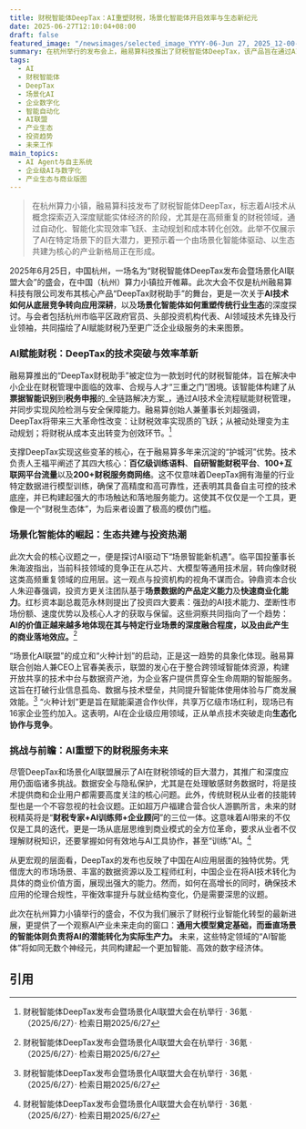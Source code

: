 ```yaml
---
title: 财税智能体DeepTax：AI重塑财税，场景化智能体开启效率与生态新纪元
date: 2025-06-27T12:10:04+08:00
draft: false
featured_image: "/newsimages/selected_image_YYYY-06-Jun 27, 2025_12-00-45-454.jpg"
summary: 在杭州举行的发布会上，融易算科技推出了财税智能体DeepTax，该产品旨在通过AI技术彻底革新企业财税管理，实现效率质变和价值创造。此次大会不仅聚焦DeepTax的技术优势，更探讨了AI从通用模型向场景化智能体转化的行业趋势，并宣布成立场景化AI联盟，预示着AI产业正迈向以生态共建和深度应用为核心的新阶段。
tags: 
  - AI
  - 财税智能体
  - DeepTax
  - 场景化AI
  - 企业数字化
  - 智能自动化
  - AI联盟
  - 产业生态
  - 投资趋势
  - 未来工作
main_topics: 
  - AI Agent与自主系统
  - 企业级AI与数字化
  - 产业生态与商业版图
---
```


> 在杭州算力小镇，融易算科技发布了财税智能体DeepTax，标志着AI技术从概念探索迈入深度赋能实体经济的阶段，尤其是在高频重复的财税领域，通过自动化、智能化实现效率飞跃、主动规划和成本转化创效。此举不仅展示了AI在特定场景下的巨大潜力，更预示着一个由场景化智能体驱动、以生态共建为核心的产业新格局正在形成。

2025年6月25日，中国杭州，一场名为“财税智能体DeepTax发布会暨场景化AI联盟大会”的盛会，在中国（杭州）算力小镇拉开帷幕。此次大会不仅是杭州融易算科技有限公司发布其核心产品“DeepTax财税助手”的舞台，更是一次关于**AI技术如何从底层竞争转向应用深耕**，以及**场景化智能体如何重塑传统行业生态**的深度探讨。与会者包括杭州市临平区政府官员、头部投资机构代表、AI领域技术先锋及行业领袖，共同描绘了AI赋能财税乃至更广泛企业级服务的未来图景。

### AI赋能财税：DeepTax的技术突破与效率革新

融易算推出的“DeepTax财税助手”被定位为一款划时代的财税智能体，旨在解决中小企业在财税管理中面临的效率、合规与人才“三重之门”困境。该智能体构建了从**票据智能识别**到**税务申报**的_全链路解决方案_，通过AI技术全流程赋能财税管理，并同步实现风险检测与安全保障能力。融易算创始人兼董事长刘超强调，DeepTax将带来三大革命性改变：让财税效率实现质的飞跃；从被动处理变为主动规划；将财税从成本支出转变为创效环节。[^1]

支撑DeepTax实现这些变革的核心，在于融易算多年来沉淀的“护城河”优势。技术负责人王福平阐述了其四大核心：**百亿级训练语料**、**自研智能财税平台**、**100+互联网平台流量**以及**200+财税服务商网络**。这不仅意味着DeepTax拥有海量的行业特定数据进行模型训练，确保了高精度和高可靠性，还表明其具备自主可控的技术底座，并已构建起强大的市场触达和落地服务能力。这使其不仅仅是一个工具，更像是一个“财税生态体”，为后来者设置了极高的模仿门槛。

### 场景化智能体的崛起：生态共建与投资热潮

此次大会的核心议题之一，便是探讨AI驱动下“场景智能新机遇”。临平国投董事长朱海波指出，当前科技领域的竞争正在从芯片、大模型等通用技术层，转向像财税这类高频重复领域的应用层。这一观点与投资机构的视角不谋而合。钟鼎资本合伙人朱迎春强调，投资方更关注团队基于**场景数据的产品定义能力**及**快速商业化能力**。红杉资本副总裁范永林则提出了投资四大要素：强劲的AI技术能力、垄断性市场份额、速度优势以及核心人才的获取与保留。这些洞察共同指向了一个趋势：**AI的价值正越来越多地体现在其与特定行业场景的深度融合程度，以及由此产生的商业落地效应。**[^1]

“场景化AI联盟”的成立和“火种计划”的启动，正是这一趋势的具象化体现。融易算联合创始人兼CEO上官春美表示，联盟的发心在于整合跨领域智能体资源，构建开放共享的技术中台与数据资产池，为企业客户提供贯穿全生命周期的智能服务。这旨在打破行业信息孤岛、数据与技术壁垒，共同提升智能体使用体验与厂商发展效能。[^1] “火种计划”更是旨在赋能渠道合作伙伴，共享万亿级市场红利，现场已有16家企业签约加入。这表明，AI在企业级应用领域，正从单点技术突破走向**生态化协作与竞争**。

### 挑战与前瞻：AI重塑下的财税服务未来

尽管DeepTax和场景化AI联盟展示了AI在财税领域的巨大潜力，其推广和深度应用仍面临诸多挑战。数据安全与隐私保护，尤其是在处理敏感财务数据时，将是技术提供商和企业用户都需要高度关注的核心问题。此外，传统财税从业者的技能转型也是一个不容忽视的社会议题。正如超万户福建合营合伙人游鹏所言，未来的财税精英将是“**财税专家+AI训练师+企业顾问**”的三位一体。这意味着AI带来的不仅仅是工具的迭代，更是一场从底层思维到商业模式的全方位革命，要求从业者不仅理解财税知识，还要掌握如何有效地与AI工具协作，甚至“训练”AI。[^1]

从更宏观的层面看，DeepTax的发布也反映了中国在AI应用层面的独特优势。凭借庞大的市场场景、丰富的数据资源以及工程师红利，中国企业在将AI技术转化为具体的商业价值方面，展现出强大的能力。然而，如何在高增长的同时，确保技术应用的伦理合规性，平衡效率提升与就业结构变化，仍是需要深思的议题。

此次在杭州算力小镇举行的盛会，不仅为我们展示了财税行业智能化转型的最新进展，更提供了一个观察AI产业未来走向的窗口：**通用大模型奠定基础，而垂直场景的智能体则负责将AI的潜能转化为实际生产力。** 未来，这些特定领域的“AI智能体”将如同无数个神经元，共同构建起一个更加智能、高效的数字经济体。

## 引用
[^1]: 财税智能体DeepTax发布会暨场景化AI联盟大会在杭举行 · 36氪 · （2025/6/27）· 检索日期2025/6/27
